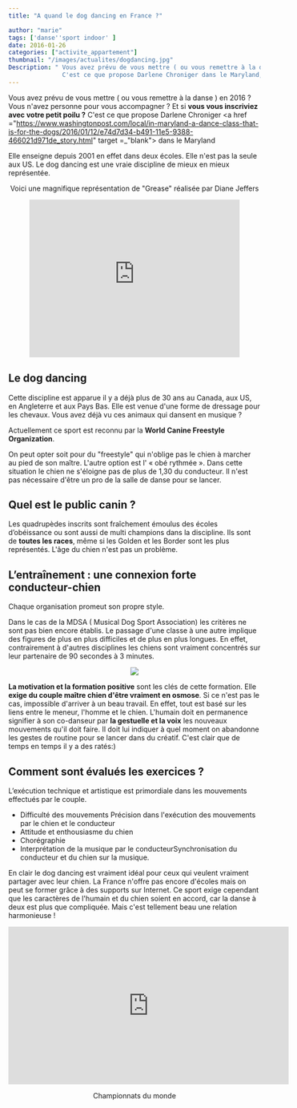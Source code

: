 ```yaml
---
title: "A quand le dog dancing en France ?"

author: "marie"
tags: ['danse''sport indoor' ]
date: 2016-01-26
categories: ["activite_appartement"]
thumbnail: "/images/actualites/dogdancing.jpg"
Description: " Vous avez prévu de vous mettre ( ou vous remettre à la danse ) en 2016 ? Vous n'avez personne pour vous accompagner ? Et si vous vous inscriviez avec votre petit poilu ?
               C'est ce que propose Darlene Chroniger dans le Maryland, aux States.Elle enseigne depuis 2001 en effet dans deux écoles. Elle n'est pas la seule aux US. Le dog dancing est une vraie discipline de mieux en mieux représentée."
---
```


Vous avez prévu de vous mettre ( ou vous remettre à la danse ) en 2016 ? Vous n'avez personne pour vous accompagner ? Et si <b>vous vous inscriviez avec votre petit poilu ?</b>
C'est ce que propose Darlene Chroniger <a href ="https://www.washingtonpost.com/local/in-maryland-a-dance-class-that-is-for-the-dogs/2016/01/12/e74d7d34-b491-11e5-9388-466021d971de_story.html" target =_"blank"> dans le Maryland </a>

Elle enseigne depuis 2001 en effet dans deux écoles. Elle n'est pas la seule aux US. Le dog dancing est une vraie discipline de mieux en mieux représentée.
<p align="center">Voici une magnifique représentation de "Grease" réalisée par Diane Jeffers </p>


<p align="center">
    <iframe width="420" height="315" src="https://www.youtube.com/embed/n936e073z58" frameborder="0" allowfullscreen></iframe>

</p>



## Le dog dancing ##

Cette discipline est apparue il y a déjà plus de 30 ans au Canada, aux US, en Angleterre et aux Pays Bas. Elle est venue d'une forme de dressage pour les chevaux. Vous avez déjà vu ces animaux qui dansent en musique ?


Actuellement ce sport est reconnu par la <b>World Canine Freestyle Organization</b>.

On peut opter soit pour du "freestyle" qui n'oblige pas le chien à marcher au pied de son maître. L'autre option est l' « obé rythmée ». Dans cette situation le chien ne s'éloigne pas de plus de 1,30 du conducteur.
Il n'est pas nécessaire d'être un pro de la salle de danse pour se lancer.


## Quel est le public canin ? ##


Les quadrupèdes inscrits sont fraîchement émoulus des écoles d’obéissance ou sont aussi  de multi champions dans la discipline. Ils sont de <b>toutes les races</b>, même si les Golden et les Border sont les plus représentés. L'âge du chien n'est pas un problème.






## L’entraînement : une connexion forte conducteur-chien  ##

Chaque organisation promeut son propre style.

Dans le cas de la MDSA ( Musical Dog Sport Association) les critères ne sont pas bien encore établis. Le passage d'une classe à une autre implique des figures de plus en plus difficiles et de plus en plus longues. En effet, contrairement à d'autres disciplines les chiens sont vraiment concentrés sur leur partenaire de 90 secondes à 3 minutes.

<p align ="center"><img src ="/images/actualites/entrainement-danse.jpg"></p>


<b>La motivation et la formation positive</b> sont les clés de cette formation. Elle <b>exige du couple maître chien d'être vraiment en osmose</b>. Si ce n'est pas le cas, impossible d'arriver à un beau travail. En effet, tout est basé sur les liens entre le meneur, l'homme et le chien. L'humain doit en permanence signifier à son co-danseur par <b>la gestuelle et la voix</b> les nouveaux mouvements qu'il doit faire. Il doit lui indiquer à quel moment on abandonne les gestes de routine pour se lancer dans du créatif. C'est clair que de temps en temps il y a des ratés:)

## Comment sont évalués les exercices ? ##

L’exécution technique et artistique est primordiale dans les mouvements effectués par le couple.
<ul><li>Difficulté des mouvements </li<
<li>Précision dans l'exécution des mouvements par le chien et le conducteur </li>
<li>Attitude et enthousiasme du chien</li>
<li>Chorégraphie </li>
<li>Interprétation de la musique par le conducteur</li<
<li>Synchronisation du conducteur et du chien sur la musique.  </li> </ul>



En clair le dog dancing est vraiment idéal pour ceux qui veulent vraiment partager avec leur chien. La France n'offre pas encore d'écoles mais on peut se former grâce à des supports sur Internet.
Ce sport exige cependant que les caractères de l'humain et du chien soient en accord, car la danse à deux est plus que compliquée.
Mais c'est tellement beau une relation harmonieuse !

<p align ="center"><iframe width="560" height="315" src="https://www.youtube.com/embed/X-EZY1JDR2g" frameborder="0" allowfullscreen></iframe></p>

<p align ="center"> Championnats du monde </p>
